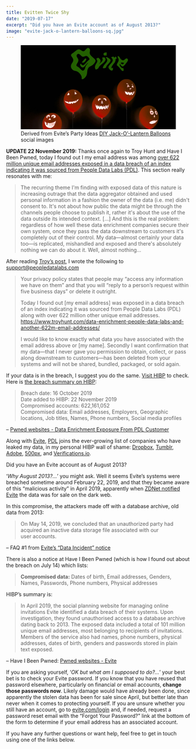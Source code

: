 ```yaml
---
title: Evitten Twice Shy
date: "2019-07-17"
excerpt: "Did you have an Evite account as of August 2013?"
image: "evite-jack-o-lantern-balloons-sq.jpg"
---
```


<figure class="mw848">
<img
  src="evite-jack-o-lantern-balloons.jpg"
  alt="blurry balls of light"
/>
<figcaption>
Derived from Evite’s Party Ideas <a href="https://ideas.evite.com/diy/diy-jack-o-lantern-balloons/">DIY Jack-O’-Lantern Balloons</a> social&nbsp;images
</figcaption>
</figure>

<div id="20191122-upd1" class="update">

**UPDATE 22 November 2019:** Thanks once again to Troy Hunt and Have I Been
Pwned, today I found out I my email address was among [over 622 million unique
email addresses exposed in a data breach of an index indicating it was sourced
from People Data Labs
(PDL)](https://www.troyhunt.com/data-enrichment-people-data-labs-and-another-622m-email-addresses/).
This section really resonates with&nbsp;me:

> The recurring theme I'm finding with exposed data of this nature is increasing
> outrage that the data aggregator obtained and used personal information in a
> fashion the owner of the data (i.e. me) didn't consent to. It's not about how
> public the data might be through the channels people choose to publish it,
> rather it's about the use of the data outside its intended context. […] And
> this is the real problem: regardless of how well these data enrichment
> companies secure their own system, once they pass the data downstream to
> customers it's completely out of their control. My data—almost certainly
> your data too—is replicated, mishandled and exposed and there's absolutely
> nothing we can do about it. Well, almost&nbsp;nothing…

After reading [Troy’s post](https://www.troyhunt.com/data-enrichment-people-data-labs-and-another-622m-email-addresses/), I wrote the following to
[support@peopledatalabs.com](mailto:support@peopledatalabs.com)

> Your privacy policy states that people may “access any information we have on
> them” and that you will “reply to a person’s request within five business
> days” or delete it&nbsp;outright.
>
> Today I found out [my email address] was exposed in a data
> breach of an index indicating it was sourced from People Data Labs (PDL)
> along with over 622 million other unique email&nbsp;addresses.
> <https://www.troyhunt.com/data-enrichment-people-data-labs-and-another-622m-email-addresses/>
>
> I would like to know exactly what data you have associated with the email
> address above or [my name]. Secondly I want confirmation that my data—that I
> never gave you permission to obtain, collect, or pass along downstream to
> customers—has been deleted from your systems and will not be shared, bundled,
> packaged, or sold&nbsp;again.

If your data is in the breach, I suggest you do the same.
[Visit HIBP](https://haveibeenpwned.com/) to check. Here is [the breach summary
on&nbsp;HIBP](https://haveibeenpwned.com/PwnedWebsites#PDL):

<blockquote>
Breach date: 16 October 2019<br />
Date added to HIBP: 22 November 2019<br />
Compromised accounts: 622,161,052<br />
Compromised data: Email addresses, Employers, Geographic locations, Job titles, Names, Phone numbers, Social media profiles
</blockquote>

– [Pwned websites - Data Enrichment Exposure From PDL Customer](https://haveibeenpwned.com/PwnedWebsites#PDL)

Along with [Evite](https://haveibeenpwned.com/PwnedWebsites#Evite),
[PDL](https://haveibeenpwned.com/PwnedWebsites#PDL) joins the ever-growing list
of companies who have leaked my data, in my personal HIBP wall of shame:
[Dropbox](https://haveibeenpwned.com/PwnedWebsites#Dropbox),
[Tumblr](https://haveibeenpwned.com/PwnedWebsites#Tumblr),
[Adobe](https://haveibeenpwned.com/PwnedWebsites#Adobe),
[500px](https://haveibeenpwned.com/PwnedWebsites#500px),
and&nbsp;[Verifications.io](https://haveibeenpwned.com/PwnedWebsites#VerificationsIO).

</div>

Did you have an Evite account as of August&nbsp;2013?

‘*Why August 2013?…*’ you might ask. Well it seems Evite’s systems were breached sometime around February 22, 2019, and that they became aware of this “malicious activity” in April 2019, apparently when [ZDNet notified Evite](https://www.zdnet.com/article/evite-e-invite-website-admits-security-breach/) the data was for sale on the dark&nbsp;web.

In this compromise, the attackers made off with a database archive, old data from&nbsp;2013:

> On May 14, 2019, we concluded that an unauthorized party had acquired an inactive data storage file associated with our user&nbsp;accounts.

– FAQ #1 from [Evite’s “Data Incident” notice](https://www.evite.com/security/update?usource=lc&lctid=1800182)

There is also a notice at Have I Been Pwned (which is how I found out about the breach on July 14) which&nbsp;lists:

> **Compromised data:** Dates of birth, Email addresses, Genders, Names, Passwords, Phone numbers, Physical&nbsp;addresses

HIBP’s summary is:

> In April 2019, the social planning website for managing online invitations Evite identified a data breach of their systems. Upon investigation, they found unauthorised access to a database archive dating back to 2013. The exposed data included a total of 101 million unique email addresses, most belonging to recipients of invitations. Members of the service also had names, phone numbers, physical addresses, dates of birth, genders and passwords stored in plain text&nbsp;exposed.

– Have I Been Pwned: [Pwned websites - Evite](https://haveibeenpwned.com/PwnedWebsites#Evite)

If you are asking yourself, ‘*OK but what am I supposed to do?…*’ your best bet is to check your Evite password. If you know that you have reused that password elsewhere, particularly on financial or email accounts, **change those passwords now**. Likely damage would have already been done, since apparently the stolen data has been for sale since April, but better late than never when it comes to protecting yourself. If you are unsure whether you still have an account, go to [evite.com/login](https://www.evite.com/login) and, if needed, request a password reset email with the “Forgot Your Password?” link at the bottom of the form to determine if your email address has an associated&nbsp;account.

If you have any further questions or want help, feel free to get in touch using one of the links&nbsp;below.
